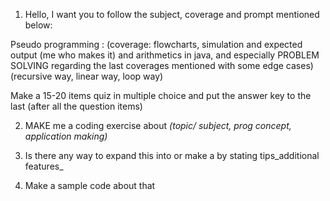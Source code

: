 1. Hello, I want you to follow the subject, coverage and prompt mentioned below:

Pseudo programming : (coverage: flowcharts, simulation and expected output (me who makes it) and arithmetics in java, and especially PROBLEM SOLVING regarding the last coverages mentioned with some edge cases) (recursive way, linear way, loop way)

Make a 15-20 items quiz in multiple choice and put the answer key to the last (after all the question items)

2. MAKE me a coding exercise about _(topic/ subject, prog concept, application making)_ 

3. Is there any way to expand this into or make a by stating tips_additional features_

4. Make a sample code about that